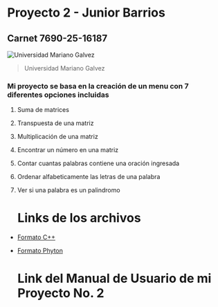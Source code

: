 # Proyecto 2 - Junior Barrios
## Carnet 7690-25-16187

![Universidad Mariano Galvez](https://aprende.guatemala.com/wp-content/uploads/2016/09/guatemala-universidadmarianogalvez.jpg)
> Universidad Mariano Galvez

### Mi proyecto se basa en la creación de un menu con 7 diferentes opciones incluidas 
1. Suma de matrices
2. Transpuesta de una matriz
3. Multiplicación de una matriz
4. Encontrar un número en una matriz
5. Contar cuantas palabras contiene una oración ingresada
6. Ordenar alfabeticamente las letras de una palabra
7. Ver si una palabra es un palindromo

   # Links de los archivos
- [Formato C++](https://github.com/Jbarrios123456/Proyecto2-JuniorBarrios/blob/main/proyecto2.cpp)
- [Formato Phyton](https://github.com/Jbarrios123456/Proyecto2-JuniorBarrios/blob/main/proyecto2py.py)

  # Link del Manual de Usuario de mi Proyecto No. 2
  

   
